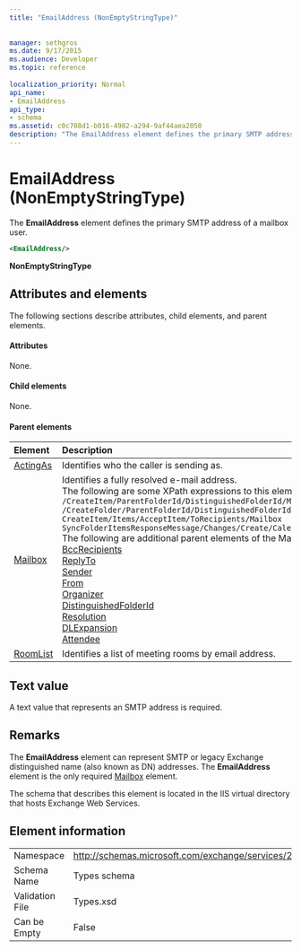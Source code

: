 ```yaml
---
title: "EmailAddress (NonEmptyStringType)"
 
 
manager: sethgros
ms.date: 9/17/2015
ms.audience: Developer
ms.topic: reference
 
localization_priority: Normal
api_name:
- EmailAddress
api_type:
- schema
ms.assetid: c0c708d1-b016-4902-a294-9af44aea2050
description: "The EmailAddress element defines the primary SMTP address of a mailbox user."
---
```


# EmailAddress (NonEmptyStringType)

The **EmailAddress** element defines the primary SMTP address of a mailbox user. 
  
```XML
<EmailAddress/>
```

 **NonEmptyStringType**
## Attributes and elements

The following sections describe attributes, child elements, and parent elements.
  
#### Attributes

None.
  
#### Child elements

None.
  
#### Parent elements

|**Element**|**Description**|
|:-----|:-----|
|[ActingAs](actingas.md) <br/> |Identifies who the caller is sending as.  <br/> |
|[Mailbox](mailbox.md) <br/> | Identifies a fully resolved e-mail address.  <br/>  The following are some XPath expressions to this element:  <br/>  `/CreateItem/ParentFolderId/DistinguishedFolderId/Mailbox` <br/>  `/CreateFolder/ParentFolderId/DistinguishedFolderId/Mailbox` <br/>  `CreateItem/Items/AcceptItem/ToRecipients/Mailbox` <br/>  `SyncFolderItemsResponseMessage/Changes/Create/CalendarItem/ConflictingMeetings/AcceptItem/CcRecipients/Mailbox` <br/>  The following are additional parent elements of the Mailbox element:  <br/> [BccRecipients](bccrecipients.md) <br/> [ReplyTo](replyto.md) <br/> [Sender](sender.md) <br/> [From](from.md) <br/> [Organizer](organizer.md) <br/> [DistinguishedFolderId](distinguishedfolderid.md) <br/> [Resolution](resolution.md) <br/> [DLExpansion](dlexpansion.md) <br/> [Attendee](attendee.md) <br/> |
|[RoomList](roomlist.md) <br/> |Identifies a list of meeting rooms by email address.  <br/> |
   
## Text value

A text value that represents an SMTP address is required.
  
## Remarks

The **EmailAddress** element can represent SMTP or legacy Exchange distinguished name (also known as DN) addresses. The **EmailAddress** element is the only required [Mailbox](mailbox.md) element. 
  
The schema that describes this element is located in the IIS virtual directory that hosts Exchange Web Services.
  
## Element information

|||
|:-----|:-----|
|Namespace  <br/> |http://schemas.microsoft.com/exchange/services/2006/types  <br/> |
|Schema Name  <br/> |Types schema  <br/> |
|Validation File  <br/> |Types.xsd  <br/> |
|Can be Empty  <br/> |False  <br/> |
   

